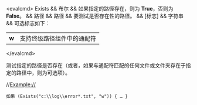 \<evalcmd\> Exists && 布尔 && 如果指定的路径存在，则为 **True**，否则为 **False**。 && 路径 && 路径 && 要测试是否存在性的路径。 && \[标志\] && 字符串 && 可选标志如下：

|       |                                               |
|-------|-----------------------------------------------|
| **w** | 支持终级路径组件中的通配符 |

\</evalcmd\>

测试指定的路径是否存在（或者，如果与通配符匹配的任何文件或文件夹存在于指定的路径中，则为可选项）。

//<Example://>

    如果 (Exists("c:\\log\\error*.txt", "w")) { … }